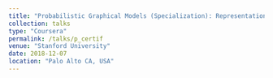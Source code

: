 ```yaml
---
title: "Probabilistic Graphical Models (Specialization): Representation"
collection: talks
type: "Coursera"
permalink: /talks/p_certif
venue: "Stanford University"
date: 2018-12-07
location: "Palo Alto CA, USA"
---
```



